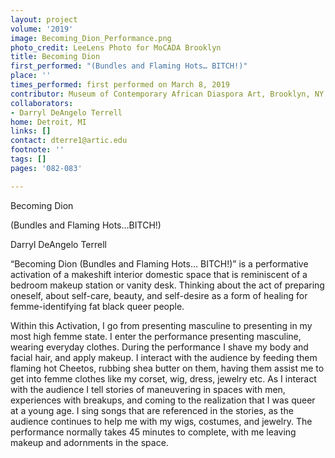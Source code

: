 ```yaml
---
layout: project
volume: '2019'
image: Becoming_Dion_Performance.png
photo_credit: LeeLens Photo for MoCADA Brooklyn
title: Becoming Dion
first_performed: "(Bundles and Flaming Hots… BITCH!)"
place: ''
times_performed: first performed on March 8, 2019
contributor: Museum of Contemporary African Diaspora Art, Brooklyn, NY
collaborators:
- Darryl DeAngelo Terrell
home: Detroit, MI
links: []
contact: dterre1@artic.edu
footnote: ''
tags: []
pages: '082-083'

---
```


Becoming Dion

(Bundles and Flaming Hots…BITCH!)

Darryl DeAngelo Terrell

“Becoming Dion (Bundles and Flaming Hots… BITCH!)” is a performative activation of a makeshift interior domestic space that is reminiscent of a bedroom makeup station or vanity desk. Thinking about the act of preparing oneself, about self-care, beauty, and self-desire as a form of healing for femme-identifying fat black queer people.

Within this Activation, I go from presenting masculine to presenting in my most high femme state. I enter the performance presenting masculine, wearing everyday clothes. During the performance I shave my body and facial hair, and apply makeup. I interact with the audience by feeding them flaming hot Cheetos, rubbing shea butter on them, having them assist me to get into femme clothes like my corset, wig, dress, jewelry etc. As I interact with the audience I tell stories of maneuvering in spaces with men, experiences with breakups, and coming to the realization that I was queer at a young age. I sing songs that are referenced in the stories, as the audience continues to help me with my wigs, costumes, and jewelry. The performance normally takes 45 minutes to complete, with me leaving makeup and adornments in the space.
